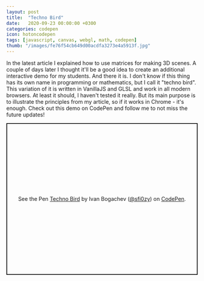 ```yaml
---
layout: post
title:  "Techno Bird"
date:   2020-09-23 00:00:00 +0300
categories: codepen
icon: hotoncodepen
tags: [javascript, canvas, webgl, math, codepen]
thumb: "/images/fe76f54cb649d00acdfa3273e4a5913f.jpg"
---
```


In the latest article I explained how to use matrices for making 3D scenes. A couple of days later I thought it'll be a good idea to create an additional interactive demo for my students. And there it is. I don't know if this thing has its own name in programming or mathematics, but I call it "techno bird". This variation of it is written in VanillaJS and GLSL and work in all modern browsers. At least it should, I haven't tested it really. But its main purpose is to illustrate the principles from my article, so if it works in Chrome - it's enough. Check out this demo on CodePen and follow me to not miss the future updates!

<p class='codepen' data-height='400' data-theme-id='light' data-default-tab='result' data-user='sfi0zy' data-slug-hash='dyMwreR' style='height: 400px; box-sizing: border-box; display: flex; align-items: center; justify-content: center; border: 2px solid; margin: 1em 0; padding: 1em;' data-pen-title='Techno Bird'>
  <span>See the Pen <a href='https://codepen.io/sfi0zy/pen/dyMwreR'>
  Techno Bird</a> by Ivan Bogachev (<a href='https://codepen.io/sfi0zy'>@sfi0zy</a>)
  on <a href="https://codepen.io">CodePen</a>.</span>
</p>
<script async src='https://static.codepen.io/assets/embed/ei.js'></script>

